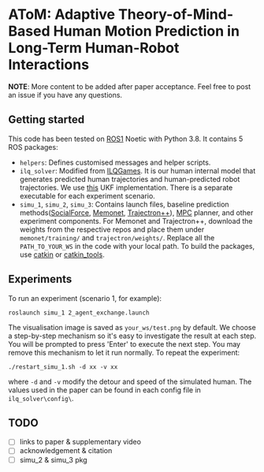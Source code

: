 # AToM: Adaptive Theory-of-Mind-Based Human Motion Prediction in Long-Term Human-Robot Interactions

**NOTE**: More content to be added after paper acceptance. Feel free to post an issue if you have any questions.

## Getting started

This code has been tested on [ROS1](https://wiki.ros.org/ROS/Tutorials) Noetic with Python 3.8. 
It contains 5 ROS packages:
* `helpers`: Defines customised messages and helper scripts.
* `ilq_solver`: Modified from [ILQGames](https://github.com/HJReachability/ilqgames.git). It is our human internal model that generates predicted human trajectories and human-predicted robot trajectories. We use [this](https://github.com/mherb/kalman.git) UKF implementation. There is a separate executable for each experiment scenario.
* `simu_1`, `simu_2`, `simu_3`: Contains launch files, baseline prediction methods([SocialForce](https://github.com/yuxiang-gao/PySocialForce.git), [Memonet](https://github.com/MediaBrain-SJTU/MemoNet.git), [Trajectron++](https://github.com/StanfordASL/Trajectron-plus-plus.git)), [MPC](https://github.com/sriyash421/Pred2Nav.git) planner, and other experiment components. 
For Memonet and Trajectron++, download the weights from the respective repos and place them under `memonet/training/` and `trajectron/weights/`. Replace all the `PATH_TO_YOUR_WS` in the code with your local path.
To build the packages, use [catkin](https://wiki.ros.org/catkin/Tutorials) or [catkin_tools](https://catkin-tools.readthedocs.io/en/latest/verbs/catkin_build.html).

## Experiments
To run an experiment (scenario 1, for example):
```
roslaunch simu_1 2_agent_exchange.launch
```
The visualisation image is saved as `your_ws/test.png` by default. We choose a step-by-step mechanism so it's easy to investigate the result at each step. You will be prompted to press 'Enter' to execute the next step. You may remove this mechanism to let it run normally.
To repeat the experiment:
```
./restart_simu_1.sh -d xx -v xx
```
where `-d` and `-v` modify the detour and speed of the simulated human. The values used in the paper can be found in each config file in `ilq_solver\config\`.

## TODO
- [ ] links to paper & supplementary video
- [ ] acknowledgement & citation
- [ ] simu_2 & simu_3 pkg